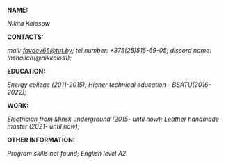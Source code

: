 **NAME:**

_Nikita Kolosow_

**CONTACTS:**

_mail: favdev66@tut.by;_
_tel.number: +375(25)515-69-05;_
_discord name: Inshallah(@nikkolos1);_

**EDUCATION:**

_Energy college (2011-2015);_
_Higher technical education - BSATU(2016-2022);_

**WORK:**

_Electrician from Minsk underground (2015- until now);_
_Leather handmade master (2021- until now);_

**OTHER INFORMATION:**

_Program skills not found;_
_English level A2._

